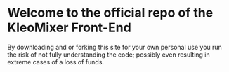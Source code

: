 # Welcome to the official repo of the KleoMixer Front-End

By downloading and or forking this site for your own personal use you run the risk of not fully understanding the code; possibly even resulting in extreme cases of a loss of funds.
